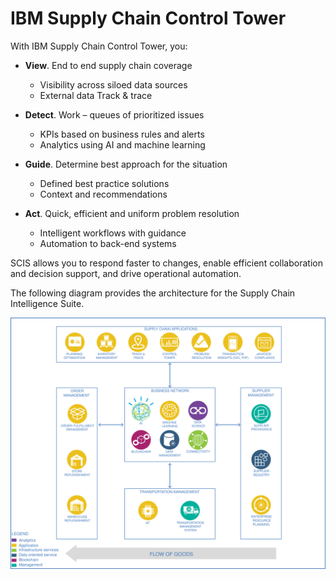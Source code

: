 # IBM Supply Chain Control Tower

With IBM Supply Chain Control Tower, you:

- **View**. End to end supply chain coverage

    - Visibility across siloed data sources
    - External data Track & trace

- **Detect**. Work – queues of prioritized issues

    - KPIs based on business rules and alerts
    - Analytics using AI and machine learning

- **Guide**. Determine best approach for the situation

    - Defined best practice solutions
    - Context and recommendations

- **Act**. Quick, efficient and uniform problem resolution

    - Intelligent workflows with guidance
    - Automation to back-end systems

SCIS allows you to respond faster to changes, enable efficient collaboration and decision support, and drive operational automation.

The following diagram provides the architecture for the Supply Chain Intelligence Suite.

[![IBM Solution diagram](./media/supply-chain-high-level.svg)](https://www.ibm.com/cloud/architecture/architectures/supply-chain/reference-architecture)
